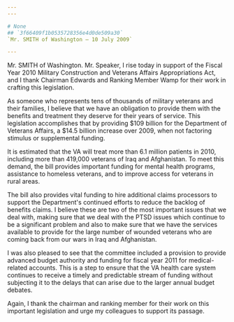 ```yaml
---
---

# None
## `3f66409f1b0535728356e4d0de509a30`
`Mr. SMITH of Washington — 10 July 2009`

---
```



Mr. SMITH of Washington. Mr. Speaker, I rise today in support of the 
Fiscal Year 2010 Military Construction and Veterans Affairs 
Appropriations Act, and I thank Chairman Edwards and Ranking Member 
Wamp for their work in crafting this legislation.

As someone who represents tens of thousands of military veterans and 
their families, I believe that we have an obligation to provide them 
with the benefits and treatment they deserve for their years of 
service. This legislation accomplishes that by providing $109 billion 
for the Department of Veterans Affairs, a $14.5 billion increase over 
2009, when not factoring stimulus or supplemental funding.

It is estimated that the VA will treat more than 6.1 million patients 
in 2010, including more than 419,000 veterans of Iraq and Afghanistan. 
To meet this demand, the bill provides important funding for mental 
health programs, assistance to homeless veterans, and to improve access 
for veterans in rural areas.

The bill also provides vital funding to hire additional claims 
processors to support the Department's continued efforts to reduce the 
backlog of benefits claims. I believe these are two of the most 
important issues that we deal with, making sure that we deal with the 
PTSD issues which continue to be a significant problem and also to make 
sure that we have the services available to provide for the large 
number of wounded veterans who are coming back from our wars in Iraq 
and Afghanistan.

I was also pleased to see that the committee included a provision to 
provide advanced budget authority and funding for fiscal year 2011 for 
medical-related accounts. This is a step to ensure that the VA health 
care system continues to receive a timely and predictable stream of 
funding without subjecting it to the delays that can arise due to the 
larger annual budget debates.

Again, I thank the chairman and ranking member for their work on this 
important legislation and urge my colleagues to support its passage.